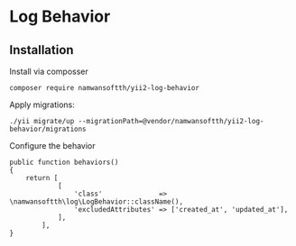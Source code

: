 # Log Behavior

## Installation

Install via composser

```
composer require namwansoftth/yii2-log-behavior
```

Apply migrations:

```
./yii migrate/up --migrationPath=@vendor/namwansoftth/yii2-log-behavior/migrations
```

Configure the behavior

```
public function behaviors()
{
    return [
            [
                'class'              => \namwansoftth\log\LogBehavior::className(),
                'excludedAttributes' => ['created_at', 'updated_at'],
            ],
        ],
}
```

